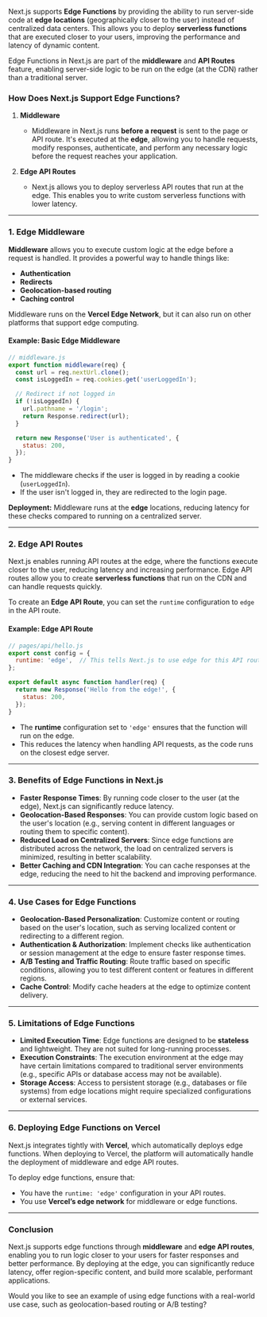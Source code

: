 Next.js supports **Edge Functions** by providing the ability to run server-side code at **edge locations** (geographically closer to the user) instead of centralized data centers. This allows you to deploy **serverless functions** that are executed closer to your users, improving the performance and latency of dynamic content.

Edge Functions in Next.js are part of the **middleware** and **API Routes** feature, enabling server-side logic to be run on the edge (at the CDN) rather than a traditional server.

### **How Does Next.js Support Edge Functions?**

1. **Middleware**  
   - Middleware in Next.js runs **before a request** is sent to the page or API route. It's executed at the **edge**, allowing you to handle requests, modify responses, authenticate, and perform any necessary logic before the request reaches your application.

2. **Edge API Routes**  
   - Next.js allows you to deploy serverless API routes that run at the edge. This enables you to write custom serverless functions with lower latency.

---

### **1. Edge Middleware**

**Middleware** allows you to execute custom logic at the edge before a request is handled. It provides a powerful way to handle things like:

- **Authentication**
- **Redirects**
- **Geolocation-based routing**
- **Caching control**

Middleware runs on the **Vercel Edge Network**, but it can also run on other platforms that support edge computing.

#### Example: Basic Edge Middleware
```js
// middleware.js
export function middleware(req) {
  const url = req.nextUrl.clone();
  const isLoggedIn = req.cookies.get('userLoggedIn');

  // Redirect if not logged in
  if (!isLoggedIn) {
    url.pathname = '/login';
    return Response.redirect(url);
  }

  return new Response('User is authenticated', {
    status: 200,
  });
}
```

- The middleware checks if the user is logged in by reading a cookie (`userLoggedIn`).
- If the user isn't logged in, they are redirected to the login page.

**Deployment:** Middleware runs at the **edge** locations, reducing latency for these checks compared to running on a centralized server.

---

### **2. Edge API Routes**

Next.js enables running API routes at the edge, where the functions execute closer to the user, reducing latency and increasing performance. Edge API routes allow you to create **serverless functions** that run on the CDN and can handle requests quickly.

To create an **Edge API Route**, you can set the `runtime` configuration to `edge` in the API route.

#### Example: Edge API Route
```js
// pages/api/hello.js
export const config = {
  runtime: 'edge',  // This tells Next.js to use edge for this API route
};

export default async function handler(req) {
  return new Response('Hello from the edge!', {
    status: 200,
  });
}
```

- The **runtime** configuration set to `'edge'` ensures that the function will run on the edge.
- This reduces the latency when handling API requests, as the code runs on the closest edge server.

---

### **3. Benefits of Edge Functions in Next.js**

- **Faster Response Times**: By running code closer to the user (at the edge), Next.js can significantly reduce latency.
- **Geolocation-Based Responses**: You can provide custom logic based on the user's location (e.g., serving content in different languages or routing them to specific content).
- **Reduced Load on Centralized Servers**: Since edge functions are distributed across the network, the load on centralized servers is minimized, resulting in better scalability.
- **Better Caching and CDN Integration**: You can cache responses at the edge, reducing the need to hit the backend and improving performance.

---

### **4. Use Cases for Edge Functions**

- **Geolocation-Based Personalization**: Customize content or routing based on the user's location, such as serving localized content or redirecting to a different region.
- **Authentication & Authorization**: Implement checks like authentication or session management at the edge to ensure faster response times.
- **A/B Testing and Traffic Routing**: Route traffic based on specific conditions, allowing you to test different content or features in different regions.
- **Cache Control**: Modify cache headers at the edge to optimize content delivery.

---

### **5. Limitations of Edge Functions**

- **Limited Execution Time**: Edge functions are designed to be **stateless** and lightweight. They are not suited for long-running processes.
- **Execution Constraints**: The execution environment at the edge may have certain limitations compared to traditional server environments (e.g., specific APIs or database access may not be available).
- **Storage Access**: Access to persistent storage (e.g., databases or file systems) from edge locations might require specialized configurations or external services.

---

### **6. Deploying Edge Functions on Vercel**

Next.js integrates tightly with **Vercel**, which automatically deploys edge functions. When deploying to Vercel, the platform will automatically handle the deployment of middleware and edge API routes.

To deploy edge functions, ensure that:
- You have the `runtime: 'edge'` configuration in your API routes.
- You use **Vercel’s edge network** for middleware or edge functions.

---

### **Conclusion**

Next.js supports edge functions through **middleware** and **edge API routes**, enabling you to run logic closer to your users for faster responses and better performance. By deploying at the edge, you can significantly reduce latency, offer region-specific content, and build more scalable, performant applications.

Would you like to see an example of using edge functions with a real-world use case, such as geolocation-based routing or A/B testing?
